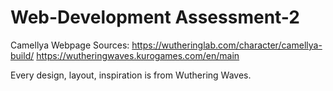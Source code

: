 # Web-Development Assessment-2
Camellya Webpage Sources:
https://wutheringlab.com/character/camellya-build/
https://wutheringwaves.kurogames.com/en/main

Every design, layout, inspiration is from Wuthering Waves.
